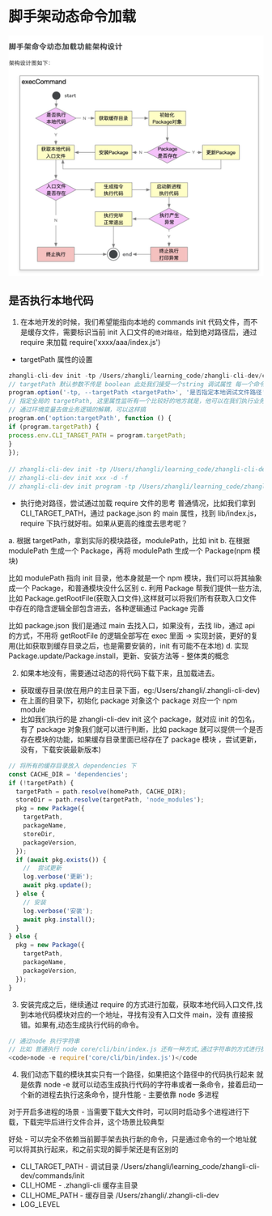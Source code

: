 # 脚手架动态命令加载

![脚手架命令动态加载功能架构设计](/images/脚手架命令动态加载功能架构设计%20.png)

## 是否执行本地代码

1.  在本地开发的时候，我们希望能指向本地的 commands init 代码文件，而不是缓存文件，需要标识当前 init 入口文件的<code>绝对路径</code>，给到绝对路径后，通过 require 来加载 require('xxxx/aaa/index.js')

- targetPath 属性的设置

```js
zhangli-cli-dev init -tp /Users/zhangli/learning_code/zhangli-cli-dev/commands/init -d
// targetPath 默认参数不传是 boolean 此处我们接受一个string 调试属性 每一个命令基本都可以指到本地去
program.option('-tp, --targetPath <targetPath>', '是否指定本地调试文件路径', '');
// 指定全局的 targetPath, 这里属性监听有一个比较好的地方就是，他可以在我们执行业务逻辑之前去执行
// 通过环境变量去做业务逻辑的解耦，可以这样搞
program.on('option:targetPath', function () {
if (program.targetPath) {
process.env.CLI_TARGET_PATH = program.targetPath;
}
});

// zhangli-cli-dev init -tp /Users/zhangli/learning_code/zhangli-cli-dev/commands/init -d
// zhangli-cli-dev init xxx -d -f
// zhangli-cli-dev init program -tp /Users/zhangli/learning_code/zhangli-cli-dev/commands/init -d -f

```

- 执行绝对路径，尝试通过加载 require 文件的思考
  普通情况，比如我们拿到 CLI_TARGET_PATH，通过 package.json 的 main 属性，找到 lib/index.js，require 下执行就好啦。如果从更高的维度去思考呢？

a. 根据 targetPath，拿到实际的模块路径，modulePath，比如 init
b. 在根据 modulePath 生成一个 Package，再将 modulePath 生成一个 Package(npm 模块)

比如 modulePath 指向 init 目录，他本身就是一个 npm 模块，我们可以将其抽象成一个 Package，和普通模块没什么区别
c. 利用 Package 帮我们提供一些方法,比如 Package.getRootFile(获取入口文件),这样就可以将我们所有获取入口文件中存在的隐含逻辑全部包含进去，各种逻辑通过 Package 完善

比如 package.json 我们是通过 main 去找入口，如果没有，去找 lib，通过 api 的方式，不用将 getRootFile 的逻辑全部写在 exec 里面 -> 实现封装，更好的复用(比如获取到缓存目录之后，也是需要安装的，init 有可能不在本地)
d. 实现 Package.update/Package.install，更新、安装方法等 - 整体类的概念

2.  如果本地没有，需要通过动态的将代码下载下来，且加载进去。

- 获取缓存目录(放在用户的主目录下面，eg:/Users/zhangli/.zhangli-cli-dev)
- 在上面的目录下，初始化 package 对象这个 package 对应一个 npm module
- 比如我们执行的是 zhangli-cli-dev init 这个 package，就对应 init 的包名，有了 package 对象我们就可以进行判断，比如 package 就可以提供一个是否存在模块的功能，如果缓存目录里面已经存在了 package 模块 ，尝试更新，没有，下载安装最新版本)

```js
// 将所有的缓存目录放入 dependencies 下
const CACHE_DIR = 'dependencies';
if (!targetPath) {
  targetPath = path.resolve(homePath, CACHE_DIR);
  storeDir = path.resolve(targetPath, 'node_modules');
  pkg = new Package({
    targetPath,
    packageName,
    storeDir,
    packageVersion,
  });
  if (await pkg.exists()) {
    //  尝试更新
    log.verbose('更新');
    await pkg.update();
  } else {
    // 安装
    log.verbose('安装');
    await pkg.install();
  }
} else {
  pkg = new Package({
    targetPath,
    packageName,
    packageVersion,
  });
}
```

3.  安装完成之后，继续通过 require 的方式进行加载，获取本地代码入口文件,找到本地代码模块对应的一个地址，寻找有没有入口文件 main，没有 直接报错。如果有,动态生成执行代码的命令。

```js
// 通过node 执行字符串
// 比如 普通执行 node core/cli/bin/index.js 还有一种方式,通过字符串的方式进行执行
<code>node -e require('core/cli/bin/index.js')</code
```

4. 我们动态下载的模块其实只有一个路径，如果把这个路径中的代码执行起来 就是依靠 node -e 就可以动态生成执行代码的字符串或者一条命令，接着启动一个新的进程去执行这条命令，提升性能 - 主要依靠 node 多进程

对于开启多进程的场景 - 当需要下载大文件时，可以同时启动多个进程进行下载，下载完毕后进行文件合并，这个场景比较典型

好处 - 可以完全不依赖当前脚手架去执行新的命令，只是通过命令的一个地址就可以将其执行起来，和之前实现的脚手架还是有区别的

- CLI_TARGET_PATH - 调试目录 /Users/zhangli/learning_code/zhangli-cli-dev/commands/init
- CLI_HOME - .zhangli-cli 缓存主目录
- CLI_HOME_PATH - 缓存目录 /Users/zhangli/.zhangli-cli-dev
- LOG_LEVEL
